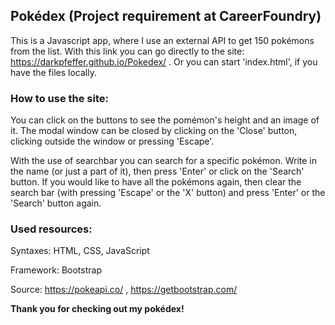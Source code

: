 ## Pokédex (Project requirement at CareerFoundry)

This is a Javascript app, where I use an external API to get 150 pokémons from the list. With this link you can go directly to the site: https://darkpfeffer.github.io/Pokedex/ . Or you can start 'index.html', if you have the files locally. 

### How to use the site:

You can click on the buttons to see the pomémon's height and an image of it. The modal window can be closed by clicking on the 'Close' button, clicking outside the  window or pressing 'Escape'. 

With the use of searchbar you can search for a specific pokémon. Write in the name (or just a part of it), then press 'Enter' or click on the 'Search' button. If you would like to have all the pokémons again, then clear the search bar (with pressing 'Escape' or the 'X' button) and press 'Enter' or the 'Search' button again.

### Used resources:

Syntaxes: HTML, CSS, JavaScript

Framework: Bootstrap

Source: https://pokeapi.co/ , https://getbootstrap.com/

**Thank you for checking out my pokédex!**